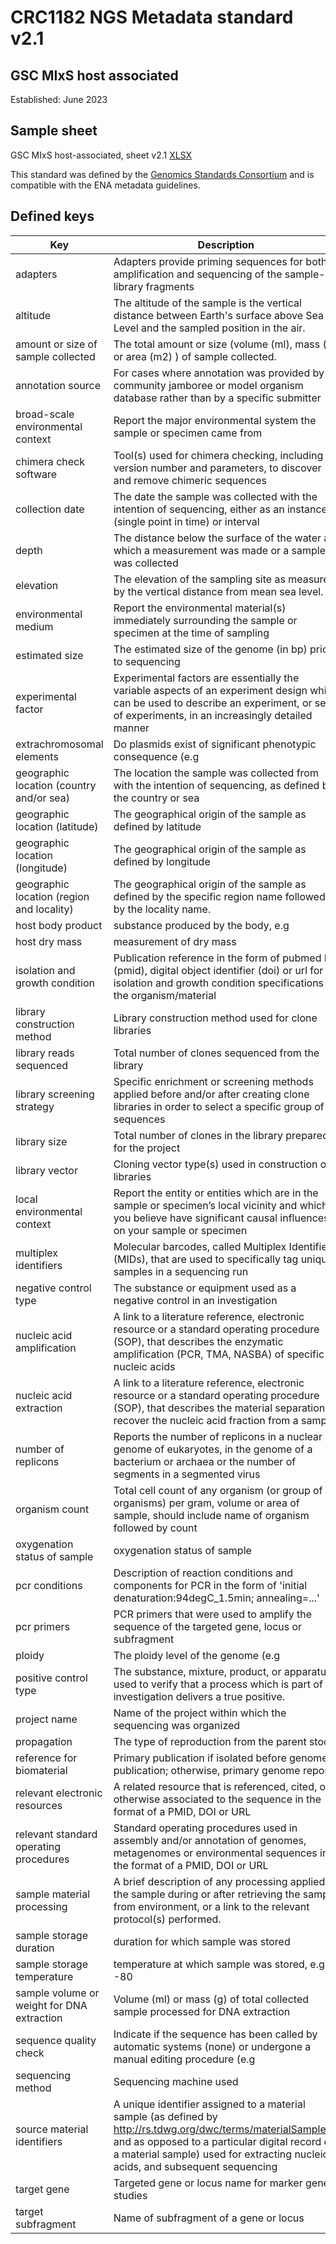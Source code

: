 # CRC1182 NGS Metadata standard v2.1
## GSC MIxS host associated

Established: June 2023

## Sample sheet

GSC MIxS host-associated, sheet v2.1 [XLSX](ERC000013.xlsx)

This standard was defined by the [Genomics Standards Consortium](https://www.gensc.org/) and is compatible with the ENA metadata guidelines. 

## Defined keys

| Key | Description | Unit | Category
| --- | ----------- | ---- | --------
| adapters | Adapters provide priming sequences for both amplification and sequencing of the sample-library fragments | String | Sequencing
| altitude | The altitude of the sample is the vertical distance between Earth's surface above Sea Level and the sampled position in the air. | m | Undefined
| amount or size of sample collected | The total amount or size (volume (ml), mass (g) or area (m2) ) of sample collected. | L,g,kg,m2,m3 | Sample
| annotation source | For cases where annotation was provided by a community jamboree or model organism database rather than by a specific submitter | String | Generic
| broad-scale environmental context | Report the major environmental system the sample or specimen came from | String | Undefined
| chimera check software | Tool(s) used for chimera checking, including version number and parameters, to discover and remove chimeric sequences | String | Sequencing
| collection date | The date the sample was collected with the intention of sequencing, either as an instance (single point in time) or interval | String | Undefined
| depth | The distance below the surface of the water at which a measurement was made or a sample was collected | m | Undefined
| elevation | The elevation of the sampling site as measured by the vertical distance from mean sea level. | m | Undefined
| environmental medium | Report the environmental material(s) immediately surrounding the sample or specimen at the time of sampling | String | Sample
| estimated size | The estimated size of the genome (in bp) prior to sequencing | String | Sequencing
| experimental factor | Experimental factors are essentially the variable aspects of an experiment design which can be used to describe an experiment, or set of experiments, in an increasingly detailed manner | String | Generic
| extrachromosomal elements | Do plasmids exist of significant phenotypic consequence (e.g | String | Sample
| geographic location (country and/or sea) | The location the sample was collected from with the intention of sequencing, as defined by the country or sea | String | Undefined
| geographic location (latitude) | The geographical origin of the sample as defined by latitude | DD | Undefined
| geographic location (longitude) | The geographical origin of the sample as defined by longitude | DD | Undefined
| geographic location (region and locality) | The geographical origin of the sample as defined by the specific region name followed by the locality name. | String | Undefined
| host body product | substance produced by the body, e.g | String | Microbiome
| host dry mass | measurement of dry mass | g,kg,mg | Microbiome
| isolation and growth condition | Publication reference in the form of pubmed ID (pmid), digital object identifier (doi) or url for isolation and growth condition specifications of the organism/material | String | Sample
| library construction method | Library construction method used for clone libraries | String | Sequencing
| library reads sequenced | Total number of clones sequenced from the library | String | Sequencing
| library screening strategy | Specific enrichment or screening methods applied before and/or after creating clone libraries in order to select a specific group of sequences | String | Sequencing
| library size | Total number of clones in the library prepared for the project | String | Sequencing
| library vector | Cloning vector type(s) used in construction of libraries | String | Sequencing
| local environmental context | Report the entity or entities which are in the sample or specimen’s local vicinity and which you believe have significant causal influences on your sample or specimen | String | Sample
| multiplex identifiers | Molecular barcodes, called Multiplex Identifiers (MIDs), that are used to specifically tag unique samples in a sequencing run | String | Sequencing
| negative control type | The substance or equipment used as a negative control in an investigation | String | Experiment
| nucleic acid amplification | A link to a literature reference, electronic resource or a standard operating procedure (SOP), that describes the enzymatic amplification (PCR, TMA, NASBA) of specific nucleic acids | String | Sequencing
| nucleic acid extraction | A link to a literature reference, electronic resource or a standard operating procedure (SOP), that describes the material separation to recover the nucleic acid fraction from a sample | String | Sequencing
| number of replicons | Reports the number of replicons in a nuclear genome of eukaryotes, in the genome of a bacterium or archaea or the number of segments in a segmented virus | String | Sequencing
| organism count | Total cell count of any organism (or group of organisms) per gram, volume or area of sample, should include name of organism followed by count | String | Microbiome
| oxygenation status of sample | oxygenation status of sample | String | Sample
| pcr conditions | Description of reaction conditions and components for PCR in the form of 'initial denaturation:94degC_1.5min; annealing=...' | String | Sequencing
| pcr primers | PCR primers that were used to amplify the sequence of the targeted gene, locus or subfragment | String | Sequencing
| ploidy | The ploidy level of the genome (e.g | String | Sample
| positive control type | The substance, mixture, product, or apparatus used to verify that a process which is part of an investigation delivers a true positive. | String | Experiment
| project name | Name of the project within which the sequencing was organized | String | Generic
| propagation | The type of reproduction from the parent stock | String | Microbiome
| reference for biomaterial | Primary publication if isolated before genome publication; otherwise, primary genome report | String | Sample
| relevant electronic resources | A related resource that is referenced, cited, or otherwise associated to the sequence in the format of a PMID, DOI or URL | String | Sequencing
| relevant standard operating procedures | Standard operating procedures used in assembly and/or annotation of genomes, metagenomes or environmental sequences in the format of a PMID, DOI or URL | String | Generic
| sample material processing | A brief description of any processing applied to the sample during or after retrieving the sample from environment, or a link to the relevant protocol(s) performed. | String | Sample
| sample storage duration | duration for which sample was stored | days,hours,months,weeks,years | Sample
| sample storage temperature | temperature at which sample was stored, e.g. -80 | °C | Sample
| sample volume or weight for DNA extraction | Volume (ml) or mass (g) of total collected sample processed for DNA extraction | g,mL,mg,ng | Undefined
| sequence quality check | Indicate if the sequence has been called by automatic systems (none) or undergone a manual editing procedure (e.g | String | Analysis
| sequencing method | Sequencing machine used | String | Sequencing
| source material identifiers | A unique identifier assigned to a material sample (as defined by http://rs.tdwg.org/dwc/terms/materialSampleID, and as opposed to a particular digital record of a material sample) used for extracting nucleic acids, and subsequent sequencing | String | Undefined
| target gene | Targeted gene or locus name for marker gene studies | String | Sequencing
| target subfragment | Name of subfragment of a gene or locus | String | Sequencing
